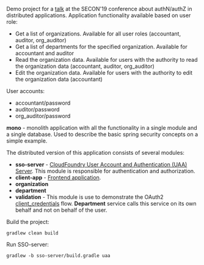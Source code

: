 Demo project for a [talk](https://2019.secon.ru/reports/bezopasnost-v-mikroservisah) at the SECON'19 conference about authN/authZ in distributed applications. Application functionality available based on user role:

- Get a list of organizations. Available for all user roles (accountant, auditor, org_auditor)
- Get a list of departments for the specified organization. Available for accountant and auditor
- Read the organization data. Available for users with the authority to read the organization data (accountant, auditor, org_auditor)
- Edit the organization data. Available for users with the authority to edit the organization data (accountant)

User accounts:
- accountant/password
- auditor/password
- org_auditor/password

**mono** - monolith application with all the functionality in a single module and a single database. Used to describe the basic spring security concepts on a simple example.

The distributed version of this application consists of several modules:
- **sso-server** - [CloudFoundry User Account and Authentication (UAA) Server](https://docs.cloudfoundry.org/uaa/uaa-overview.html). This module is responsible for authentication and authorization.
- **client-app** - [Frontend application](https://samnewman.io/patterns/architectural/bff/).
- **organization**
- **department**
- **validation** - This module is use to demonstrate the OAuth2 [client_credentials](https://tools.ietf.org/html/rfc6749#section-4.4) flow. **Department** service calls this service on its own behalf and not on behalf of the user.


Build the project:

`gradlew clean build`

Run SSO-server:

`gradlew -b sso-server/build.gradle uaa`